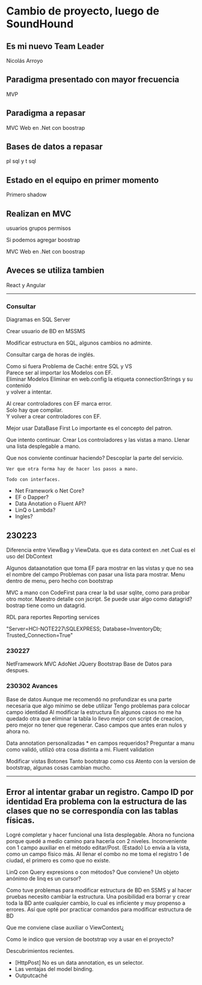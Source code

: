 # Cambio de proyecto, luego de SoundHound

## Es mi nuevo Team Leader

Nicolás Arroyo

## Paradigma presentado con mayor frecuencia 

MVP

## Paradigma a repasar

MVC Web en .Net con boostrap

## Bases de datos a repasar

pl sql y t sql

## Estado en el equipo en primer momento

Primero shadow  

## Realizan en MVC

usuarios grupos permisos

Si podemos agregar boostrap

MVC Web en .Net con boostrap

## Aveces se utiliza tambien

React y Angular

---

### Consultar

Diagramas en SQL Server

Crear usuario de BD en MSSMS

Modificar estructura en SQL, algunos cambios no adminte.

Consultar carga de horas de inglés.

Como si fuera Problema de Caché: entre SQL y VS  
    Parece ser al importar los Modelos con EF.  
        Eliminar Modelos 
        Eliminar en web.config la etiqueta connectionStrings y su contenido  
        y volver a intentar.  

Al crear controladores con EF marca error.  
    Solo hay que compilar.  
    Y volver a crear controladores con EF.  


Mejor usar DataBase First
Lo importante es el concepto del patron.


Que intento continuar.
Crear Los controladores y las vistas a mano.
    Llenar una lista desplegable a mano.

Que nos conviente continuar haciendo?
    Descoplar la parte del servicio.

    Ver que otra forma hay de hacer los pasos a mano.

    Todo con interfaces. 


- Net Framework o Net Core?
- EF o Dapper?
- Data Anotation o Fluent API?
- LinQ o Lambda?
- Ingles?

## 230223

Diferencia entre ViewBag y ViewData.
que es data context en .net
    Cual es el uso del DbContext


Algunos dataanotation que toma EF para mostrar en las vistas y que no sea el nombre del campo
Problemas con pasar una lista para mostrar.
Menu dentro de menu, pero hecho con bootstrap


MVC a mano con CodeFirst para crear la bd
usar sqlite, como para probar otro motor.
Maestro detalle con jscript. Se puede usar algo como datagrid?
    bostrap tiene como un datagrid.

RDL para reportes
    Reporting services


"Server=HCI-NOTE227\\SQLEXPRESS; Database=InventoryDb; Trusted_Connection=True"



### 230227

NetFramework MVC
AdoNet
JQuery
Bootstrap
Base de Datos para despues.


### 230302 Avances

Base de datos
    Aunque me recomendó no profundizar es una parte necesaria que algo mínimo se debe utilizar
        Tengo problemas para colocar campo identidad
        Al modificar la estructura
        En algunos casos no me ha quedado otra que eliminar la tabla
            lo llevo mejor con script de creacion, pero mejor no tener que regenerar.
            Caso campos que antes eran nulos y ahora no.

Data annotation personalizadas
    * en campos requeridos?
    Preguntar a manu como validó, utilizó otra cosa distinta a mi.
        Fluent validation

Modificar vistas
    Botones
        Tanto bootstrap como css
            Atento con la version de bootstrap, algunas cosas cambian mucho.

---
Error al intentar grabar un registro.
    Campo ID por identidad
        Era problema con la estructura de las clases que no se correspondía con las tablas físicas.
---

Logré completar y hacer funcional una lista desplegable.
    Ahora no funciona porque quedé a medio camino para hacerla con 2 niveles.
Inconveniente con 1 campo auxiliar en el método editar/Post. (Estado)
    Lo envía a la vista, como un campo físico más.
Al llenar el combo no me toma el registro 1 de ciudad, el primero es como que no existe.

LinQ con Query expresions o con métodos? Que conviene?
Un objeto anónimo de linq es un cursor?

Como tuve problemas para modificar estructura de BD en SSMS y al hacer pruebas necesito cambiar la estructura.
Una posibilidad era borrar y crear toda la BD ante cualquier cambio, lo cual es inficiente y muy propenso a errores.
Así que opté por practicar comandos para modificar estructura de BD

Que me conviene clase auxiliar o ViewContext¿

Como le indico que version de bootstrap voy a usar en el proyecto?

Descubrimientos recientes.
- [HttpPost] No es un data annotation, es un selector.
- Las ventajas del model binding.
- Outputcaché
 
